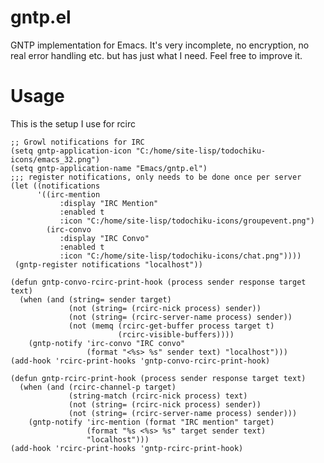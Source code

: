 gntp.el
=======

GNTP implementation for Emacs. It's very incomplete, no encryption, no real error handling etc. but has just what I need. Feel free to improve it.

Usage
=====

This is the setup I use for rcirc

    ;; Growl notifications for IRC
    (setq gntp-application-icon "C:/home/site-lisp/todochiku-icons/emacs_32.png")
    (setq gntp-application-name "Emacs/gntp.el")
    ;;; register notifications, only needs to be done once per server
    (let ((notifications
          '((irc-mention
               :display "IRC Mention"
               :enabled t
               :icon "C:/home/site-lisp/todochiku-icons/groupevent.png")
            (irc-convo
               :display "IRC Convo"
               :enabled t
               :icon "C:/home/site-lisp/todochiku-icons/chat.png"))))
     (gntp-register notifications "localhost"))

    (defun gntp-convo-rcirc-print-hook (process sender response target text)
      (when (and (string= sender target)
                 (not (string= (rcirc-nick process) sender))
                 (not (string= (rcirc-server-name process) sender))
                 (not (memq (rcirc-get-buffer process target t)
                            (rcirc-visible-buffers))))
        (gntp-notify 'irc-convo "IRC convo"
                     (format "<%s> %s" sender text) "localhost")))
    (add-hook 'rcirc-print-hooks 'gntp-convo-rcirc-print-hook)
    
    (defun gntp-rcirc-print-hook (process sender response target text)
      (when (and (rcirc-channel-p target)
                 (string-match (rcirc-nick process) text)
                 (not (string= (rcirc-nick process) sender))
                 (not (string= (rcirc-server-name process) sender)))
        (gntp-notify 'irc-mention (format "IRC mention" target)
                     (format "%s <%s> %s" target sender text)
                     "localhost")))
    (add-hook 'rcirc-print-hooks 'gntp-rcirc-print-hook)
